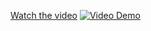 
[Watch the video]()
[![Video Demo](https://img.youtube.com/vi/oJ6OyIFg-sU/0.jpg)](https://youtu.be/ZfFhvUzk_B4?si=RxoqkDscArFbc1fH)
